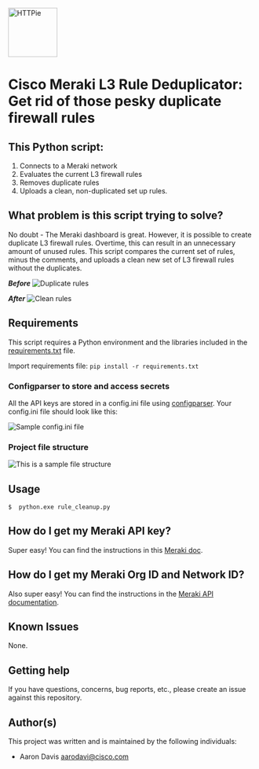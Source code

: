<br/>
<a href="https://github.com/dirflash/Meraki_L3_Rules" target="blank_">
    <img height="100" alt="HTTPie" src="https://github.com/dirflash/Meraki_L3_Rules/blob/master/images/Debuper.jpg" />
</a>
<br/>

# Cisco Meraki L3 Rule Deduplicator: Get rid of those pesky duplicate firewall rules

## **This Python script:**

1. Connects to a Meraki network
2. Evaluates the current L3 firewall rules
3. Removes duplicate rules
4. Uploads a clean, non-duplicated set up rules.

## What problem is this script trying to solve?

No doubt - The Meraki dashboard is great. However, it is possible to create duplicate L3 firewall rules. Overtime, this can result in an unnecessary amount of unused rules. This script compares the current set of rules, minus the comments, and uploads a clean new set of L3 firewall rules without the duplicates.

**_Before_**
![Duplicate rules](https://github.com/dirflash/Meraki_L3_Rules/blob/master/images/dup_rules_b4.jpg)

**_After_**
![Clean rules](https://github.com/dirflash/Meraki_L3_Rules/blob/master/images/after.JPG)

## Requirements

This script requires a Python environment and the libraries included in the [requirements.txt](https://github.com/dirflash/Meraki_L3_Rules/blob/master/requirements.txt) file.

Import requirements file: `pip install -r requirements.txt`

### Configparser to store and access secrets

All the API keys are stored in a config.ini file using [configparser](https://docs.python.org/3/library/configparser.html). Your config.ini file should look like this:

![Sample config.ini file](https://github.com/dirflash/Meraki_L3_Rules/blob/master/images/config.jpg)

### Project file structure

![This is a sample file structure](https://github.com/dirflash/Meraki_L3_Rules/blob/master/images/file_structure.JPG)

## Usage

```
$  python.exe rule_cleanup.py
```

## How do I get my Meraki API key?

Super easy! You can find the instructions in this [Meraki doc](https://documentation.meraki.com/General_Administration/Other_Topics/Cisco_Meraki_Dashboard_API).

## How do I get my Meraki Org ID and Network ID?

Also super easy! You can find the instructions in the [Meraki API documentation](https://documentation.meraki.com/General_Administration/Other_Topics/Cisco_Meraki_Dashboard_API).

## Known Issues

None.

## Getting help

If you have questions, concerns, bug reports, etc., please create an issue against this repository.

## Author(s)

This project was written and is maintained by the following individuals:

- Aaron Davis <aarodavi@cisco.com>

